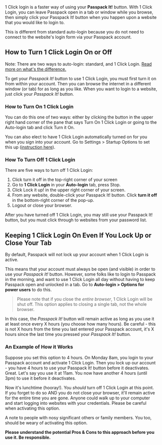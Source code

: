1 Click login is a faster way of using your **Passpack It!** button. With 1 Click Login, you can leave Passpack open in a tab or window while you browse, then simply click your Passpack It! button when you happen upon a website that you would like to login to.

This is different from standard auto-login because you do not need to connect to the website's login form via your Passpack account.

## **How to Turn 1 Click Login On or Off**

Note: There are two ways to auto-login: standard, and 1 Click Login. [Read more on what's the difference.](https://support.passpack.com/hc/en-us/articles/200254469)

To get your _Passpack It!_ button to use 1 Click Login, you must first turn it on from within your account. Then you can browse the internet in a different window \(or tab\) for as long as you like. When you want to login to a website, just click your _Passpack It!_ button.

### How to Turn On 1 Click Login

You can do this one of two ways: either by clicking the button in the upper right hand corner of the pane that says Turn On 1 Click Login or going to the Auto-login tab and click Turn it On.

You can also elect to have 1 Click Login automatically turned on for you when you sign into your account. Go to Settings &gt; Startup Options to set this up \([instruction here](https://support.passpack.com/hc/en-us/articles/200749064)\).

### How To Turn Off 1 Click Login

There are five ways to turn off 1 Click Login:

1. Click turn it off in the top-right corner of your screen
2. Go to **1 Click Login** in your **Auto-login** tab, press Stop.
3. Click Lock it up! in the upper right corner of your screen.
4. From any website, double-click your Passpack It! button. Click **turn it off** in the bottom-right corner of the pop-up.
5. Logout or close your browser.

After you have turned off 1 Click Login, you may still use your Passpack It! button, but you must click through to websites from your password list.



## **Keeping 1 Click Login On Even If You Lock Up or Close Your Tab**

By default, Passpack will not lock up your account when 1 Click Login is active.

This means that your account must always be open \(and visible\) in order to use your _Passpack It!_ button. However, some folks like to login to Passpack in the morning, and want to use 1 Click Login all day without having to keep Passpack open and unlocked in a tab. Go to **Auto-login &gt; Options for power users** to do this.

> Please note that if you close the _entire browser_, 1 Click Login will be shut off. This option applies to closing a single tab, not the whole browser.

In this case, the _Passpack It!_ button will remain active as long as you use it at least once every X hours \(you choose how many hours\). Be careful - this is not X hours from the time you last entered your Passpack account, it's X hours since the last time you pressed your _Passpack It!_ button.

### An Example of How it Works

Suppose you set this option to 4 hours. On Monday 8am, you login to your Passpack account and activate 1 Click Login. Then you lock up our account - you have 4 hours to use your Passpack It! button before it deactivates. Great. Let's say you use it at 11am. You now have another 4 hours \(until 3pm\) to use it before it deactivates.

Now it's lunchtime \(hooray!\). You _should_ turn off 1 Click Login at this point. If you forget to do so AND you do not close your browser, it'll remain active for the entire time you are gone. Anyone could walk up to your computer and start logging into websites with your credentials. Please be careful when activating this option.

A note to people with nosy significant others or family members. You too, should be weary of activating this option.

**Please understand the potential Pros & Cons to this approach before you use it. Be responsible.**


